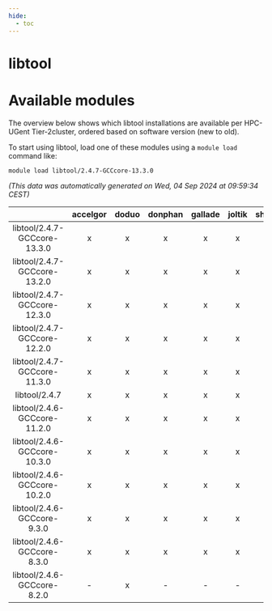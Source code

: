 ```yaml
---
hide:
  - toc
---
```


libtool
=======

# Available modules


The overview below shows which libtool installations are available per HPC-UGent Tier-2cluster, ordered based on software version (new to old).

To start using libtool, load one of these modules using a `module load` command like:

```shell
module load libtool/2.4.7-GCCcore-13.3.0
```

*(This data was automatically generated on Wed, 04 Sep 2024 at 09:59:34 CEST)*  

| |accelgor|doduo|donphan|gallade|joltik|shinx|skitty|
| :---: | :---: | :---: | :---: | :---: | :---: | :---: | :---: |
|libtool/2.4.7-GCCcore-13.3.0|x|x|x|x|x|x|x|
|libtool/2.4.7-GCCcore-13.2.0|x|x|x|x|x|x|x|
|libtool/2.4.7-GCCcore-12.3.0|x|x|x|x|x|x|x|
|libtool/2.4.7-GCCcore-12.2.0|x|x|x|x|x|x|x|
|libtool/2.4.7-GCCcore-11.3.0|x|x|x|x|x|x|x|
|libtool/2.4.7|x|x|x|x|x|x|x|
|libtool/2.4.6-GCCcore-11.2.0|x|x|x|x|x|x|x|
|libtool/2.4.6-GCCcore-10.3.0|x|x|x|x|x|-|x|
|libtool/2.4.6-GCCcore-10.2.0|x|x|x|x|x|-|x|
|libtool/2.4.6-GCCcore-9.3.0|x|x|x|x|x|-|x|
|libtool/2.4.6-GCCcore-8.3.0|x|x|x|x|x|-|x|
|libtool/2.4.6-GCCcore-8.2.0|-|x|-|-|-|-|-|
